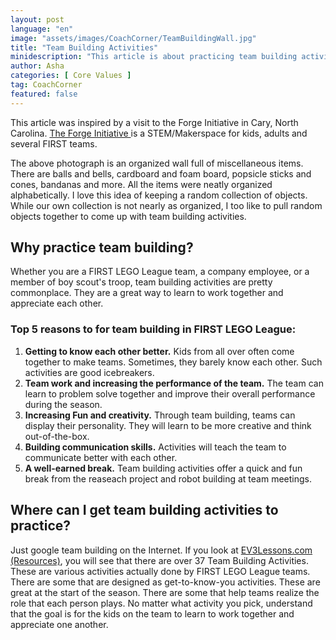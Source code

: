 ```yaml
---
layout: post
language: "en"
image: "assets/images/CoachCorner/TeamBuildingWall.jpg"
title: "Team Building Activities"
minidescription: "This article is about practicing team building activities."
author: Asha
categories: [ Core Values ]
tag: CoachCorner
featured: false
---
```


This article was inspired by a visit to the Forge Initiative in Cary, North Carolina. <a href="http://theforgeinitiative.org/">The Forge Initiative </a> is a STEM/Makerspace for kids, adults and several FIRST teams.

The above photograph is an organized wall full of miscellaneous items. There are balls and bells, cardboard and foam board, popsicle sticks and cones, bandanas and more. All the items were neatly organized alphabetically.  I love this idea of keeping a random collection of objects. While our own collection is not nearly as organized, I too like to pull random objects together to come up with team building activities.


## Why practice team building? ##
Whether you are a FIRST LEGO League team, a company employee, or a member of boy scout's troop, team building activities are pretty commonplace. They are a great way to learn to work together and appreciate each other.

### Top 5 reasons to for team building in FIRST LEGO League: ###

1. **Getting to know each other better.** Kids from all over often come together to make teams. Sometimes, they barely know each other. Such activities are good icebreakers.
2. **Team work and increasing the performance of the team.**  The team can learn to problem solve together and improve their overall performance during the season.
3. **Increasing Fun and creativity.**  Through team building, teams can display their personality. They will learn to be more creative and think out-of-the-box.
4. **Building communication skills.**   Activities will teach the team to communicate better with each other.
5. **A well-earned break.**  Team building activities offer a quick and fun break from the reaseach project and robot building at team meetings.

## Where can I get team building activities to practice? ##
Just google team building on the Internet. If you look at <a href="http://ev3lessons.com/corevalues.html">EV3Lessons.com (Resources)</a>, you will see that there are over 37 Team Building Activities. These are various activities actually done by FIRST LEGO League teams. There are some that are designed as get-to-know-you activities. These are great at the start of the season.  There are some that help teams realize the role that each person plays.  No matter what activity you pick, understand that the goal is for the kids on the team to learn to work together and appreciate one another.
